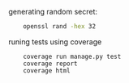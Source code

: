 generating random secret:
``` bash
    openssl rand -hex 32
```


runing tests using coverage
```
    coverage run manage.py test
    coverage report
    coverage html
```